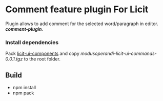 # Comment feature plugin For Licit
Plugin allows to add comment for the selected word/paragraph in editor.
***comment-plugin***.

### Install dependencies

 Pack [licit-ui-components](https://github.com/MO-Movia/licit-ui-components/tree/initial) and copy _modusoperandi-licit-ui-commands-0.0.1.tgz_ to the root folder.
## Build

 - npm install 
 - npm pack
